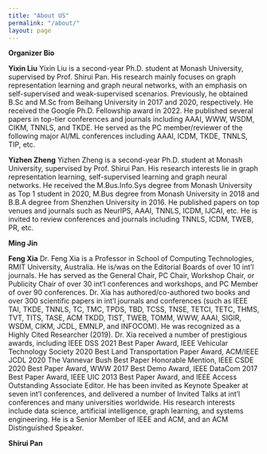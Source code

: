 ```yaml
---
title: "About US"
permalink: "/about/"
layout: page
---
```


**Organizer Bio**

**Yixin Liu**
Yixin Liu is a second-year Ph.D. student at Monash University, supervised by Prof. Shirui Pan. His research mainly focuses on graph representation learning and graph neural networks, with an emphasis on self-supervised and weak-supervised scenarios. Previously, he obtained B.Sc and M.Sc from Beihang University in 2017 and 2020, respectively. He received the Google Ph.D. Fellowship award in 2022. He published several papers in top-tier conferences and journals including AAAI, WWW, WSDM, CIKM, TNNLS, and TKDE. He served as the PC member/reviewer of the following major AI/ML conferences including AAAI, ICDM, TKDE, TNNLS, TIP, etc.

**Yizhen Zheng**
Yizhen Zheng is a second-year Ph.D. student at Monash University, supervised by Prof. Shirui Pan. His research interests lie in graph representation learning, self-supervised learning and graph neural networks. He received the M.Bus.Info.Sys degree from Monash University as Top 1 student in 2020, M.Bus degree from Monash University in 2018 and B.B.A degree from Shenzhen University in 2016. He published papers on top venues and journals such as NeurIPS, AAAI, TNNLS, ICDM, IJCAI, etc. He is invited to review conferences and journals including TNNLS, ICDM, TWEB, PR, etc.

**Ming Jin**


**Feng Xia**
Dr. Feng Xia is a Professor in School of Computing Technologies, RMIT University, Australia. He is/was on the Editorial Boards of over 10 int’l journals. He has served as the General Chair, PC Chair, Workshop Chair, or Publicity Chair of over 30 int’l conferences and workshops, and PC Member of over 90 conferences. Dr. Xia has authored/co-authored two books and over 300 scientific papers in int’l journals and conferences (such as IEEE TAI, TKDE, TNNLS, TC, TMC, TPDS, TBD, TCSS, TNSE, TETCI, TETC, THMS, TVT, TITS, TASE, ACM TKDD, TIST, TWEB, TOMM, WWW, AAAI, SIGIR, WSDM, CIKM, JCDL, EMNLP, and INFOCOM). He was recognized as a Highly Cited Researcher (2019). Dr. Xia received a number of prestigious awards, including IEEE DSS 2021 Best Paper Award, IEEE Vehicular Technology Society 2020 Best Land Transportation Paper Award, ACM/IEEE JCDL 2020 The Vannevar Bush Best Paper Honorable Mention, IEEE CSDE 2020 Best Paper Award, WWW 2017 Best Demo Award, IEEE DataCom 2017 Best Paper Award, IEEE UIC 2013 Best Paper Award, and IEEE Access Outstanding Associate Editor. He has been invited as Keynote Speaker at seven int’l conferences, and delivered a number of Invited Talks at int’l conferences and many universities worldwide. His research interests include data science, artificial intelligence, graph learning, and systems engineering. He is a Senior Member of IEEE and ACM, and an ACM Distinguished Speaker.

**Shirui Pan**
